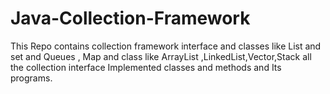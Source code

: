# Java-Collection-Framework
This Repo contains collection framework interface and classes like List and set and Queues , Map and class like ArrayList ,LinkedList,Vector,Stack all the collection interface Implemented classes and methods and Its programs.
